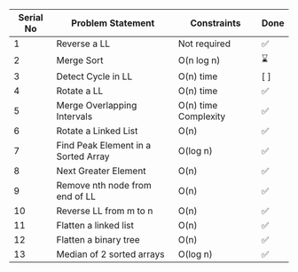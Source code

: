 | Serial No | Problem Statement | Constraints   | Done |
|-----------|-------------------|---------------|------|
| 1         | Reverse a LL      | Not required  | ✅|
| 2         | Merge Sort        | O(n log n)    | ⌛ |
| 3         | Detect Cycle in LL| O(n) time     | [ ]  |
|4|Rotate a LL|O(n) time | ✅ |
|5|Merge Overlapping Intervals |O(n) time Complexity|✅|
|6|Rotate a Linked List| O(n) |✅|
|7|Find Peak Element in a Sorted Array |O(log n)|✅|
|8|Next Greater Element| O(n)|✅|
|9|Remove nth node from end of LL|O(n)|✅|
|10|Reverse LL from m to n |O(n)|✅|
|11|Flatten a linked list|O(n)|✅|
|12|Flatten a binary tree|O(n)|✅|
|13|Median of 2 sorted arrays|O(log n)|✅| 
